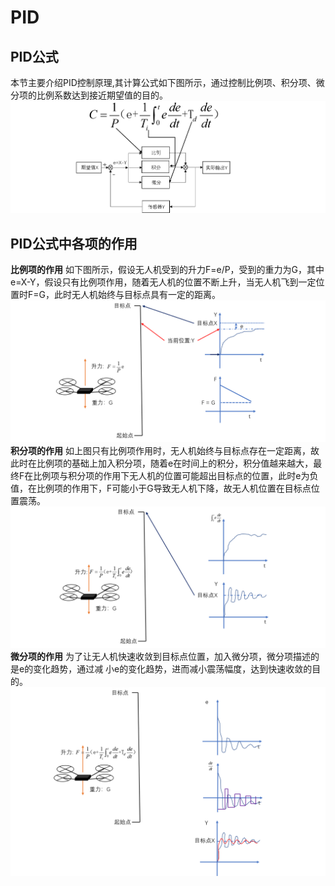 # PID
## PID公式
本节主要介绍PID控制原理,其计算公式如下图所示，通过控制比例项、积分项、微分项的比例系数达到接近期望值的目的。
![Formula](images/Formula.png)
## PID公式中各项的作用
**比例项的作用**
如下图所示，假设无人机受到的升力F=e/P，受到的重力为G，其中e=X-Y，假设只有比例项作用，随着无人机的位置不断上升，当无人机飞到一定位置时F=G，此时无人机始终与目标点具有一定的距离。
![ProportionalTerm](images/ProportionalTerm.png)
**积分项的作用**
如上图只有比例项作用时，无人机始终与目标点存在一定距离，故此时在比例项的基础上加入积分项，随着e在时间上的积分，积分值越来越大，最终F在比例项与积分项的作用下无人机的位置可能超出目标点的位置，此时e为负值，在比例项的作用下，F可能小于G导致无人机下降，故无人机位置在目标点位置震荡。
![IntegralTerm](images/IntegralTerm.png)
**微分项的作用**
为了让无人机快速收敛到目标点位置，加入微分项，微分项描述的是e的变化趋势，通过减 小e的变化趋势，进而减小震荡幅度，达到快速收敛的目的。
![DifferentialTerm](images/DifferentialTerm.png)